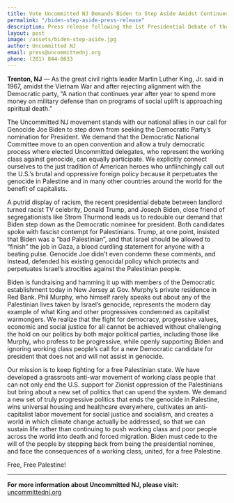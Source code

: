 ```yaml
---
title: Vote Uncommitted NJ Demands Biden to Step Aside Amidst Continued Genocide of the Palestinian People
permalink: "/biden-step-aside-press-release"
description: Press release following the 1st Presidential Debate of the 2024 election, Saturday June 29, 2024
layout: post
image: /assets/biden-step-aside.jpg
author: Uncommitted NJ
email: press@uncommittednj.org
phone: (201) 844-8633
---
```


**Trenton, NJ** — As the great civil rights leader Martin Luther King, Jr. said
in 1967, amidst the Vietnam War and after rejecting alignment with the
Democratic party, “A nation that continues year after year to spend more money
on military defense than on programs of social uplift is approaching spiritual
death.”

The Uncommitted NJ movement stands with our national allies in our call for
Genocide Joe Biden to step down from seeking the Democratic Party’s nomination
for President. We demand that the Democratic National Committee move to an open
convention and allow a truly democratic process where elected Uncommitted
delegates, who represent the working class against genocide, can equally
participate. We explicitly connect ourselves to the just tradition of American
heroes who unflinchingly call out the U.S.’s brutal and oppressive foreign
policy because it perpetuates the genocide in Palestine and in many other
countries around the world for the benefit of capitalists.

A putrid display of racism, the recent presidential debate between landlord
turned racist TV celebrity, Donald Trump, and Joseph Biden, close friend of
segregationists like Strom Thurmond leads us to redouble our demand that Biden
step down as the Democratic nominee for president. Both candidates spoke with
fascist contempt for Palestinians. Trump, at one point, insisted that Biden was
a “bad Palestinian”, and that Israel should be allowed to “finish” the job in
Gaza, a blood curdling statement for anyone with a beating pulse. Genocide Joe
didn’t even condemn these comments, and instead, defended his existing
genocidal policy which protects and perpetuates Israel’s atrocities against the
Palestinian people.

Biden is fundraising and hamming it up with members of the Democratic
establishment today in New Jersey at Gov. Murphy’s private residence in Red
Bank. Phil Murphy, who himself rarely speaks out about any of the Palestinian
lives taken by Israel’s genocide, represents the modern day example of what
King and other progressives condemned as capitalist warmongers. We realize that
the fight for democracy, progressive values, economic and social justice for
all cannot be achieved without challenging the hold on our politics by both
major political parties, including those like Murphy, who profess to be
progressive, while openly supporting Biden and ignoring working class people’s
call for a new Democratic candidate for president that does not and will not
assist in genocide.

Our mission is to keep fighting for a free Palestinian state. We have developed
a grassroots anti-war movement of working class people that can not only end
the U.S. support for Zionist oppression of the Palestinians but bring about a
new set of politics that can upend the system. We demand a new set of truly
progressive politics that ends the genocide in Palestine, wins universal
housing and healthcare everywhere, cultivates an anti-capitalist labor movement
for social justice and socialism, and creates a world in which climate change
actually be addressed, so that we can sustain life rather than continuing to
push working class and poor people across the world into death and forced
migration. Biden must cede to the will of the people by stepping back from
being the presidential nominee, and face the consequences of a working class,
united, for a free Palestine.

Free, Free Palestine!

---

**For more information about Uncommitted NJ, please visit:**
[uncommittednj.org](https://uncommittednj.org)

